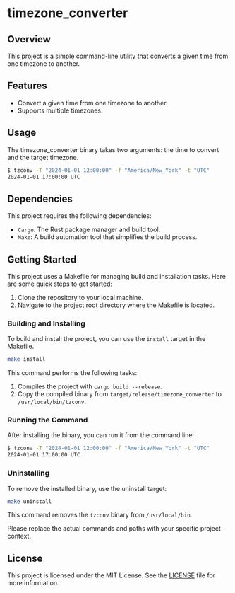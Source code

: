 # timezone_converter
## Overview
This project is a simple command-line utility that converts a given time from one timezone to another.

## Features
- Convert a given time from one timezone to another.
- Supports multiple timezones.

## Usage
The timezone_converter binary takes two arguments: the time to convert and the target timezone.

```bash
$ tzconv -T "2024-01-01 12:00:00" -f "America/New_York" -t "UTC"
2024-01-01 17:00:00 UTC
```

## Dependencies
This project requires the following dependencies:

- `Cargo`: The Rust package manager and build tool.
- `Make`: A build automation tool that simplifies the build process.

## Getting Started
This project uses a Makefile for managing build and installation tasks. Here are some quick steps to get started:

1. Clone the repository to your local machine.
2. Navigate to the project root directory where the Makefile is located.

### Building and Installing

To build and install the project, you can use the `install` target in the Makefile.

```bash
make install
```

This command performs the following tasks:

1. Compiles the project with `cargo build --release`.
2. Copy the compiled binary from `target/release/timezone_converter` to `/usr/local/bin/tzconv`.

### Running the Command
After installing the binary, you can run it from the command line:

```bash
$ tzconv -T "2024-01-01 12:00:00" -f "America/New_York" -t "UTC"
2024-01-01 17:00:00 UTC
```

### Uninstalling
To remove the installed binary, use the uninstall target:

```bash
make uninstall
```

This command removes the `tzconv` binary from `/usr/local/bin`.

Please replace the actual commands and paths with your specific project context.

## License
This project is licensed under the MIT License. See the [LICENSE](LICENSE) file for more information.